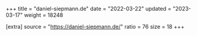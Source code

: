 +++
title = "daniel-siepmann.de"
date = "2022-03-22"
updated = "2023-03-17"
weight = 18248

[extra]
source = "https://daniel-siepmann.de/"
ratio = 76
size = 18
+++
